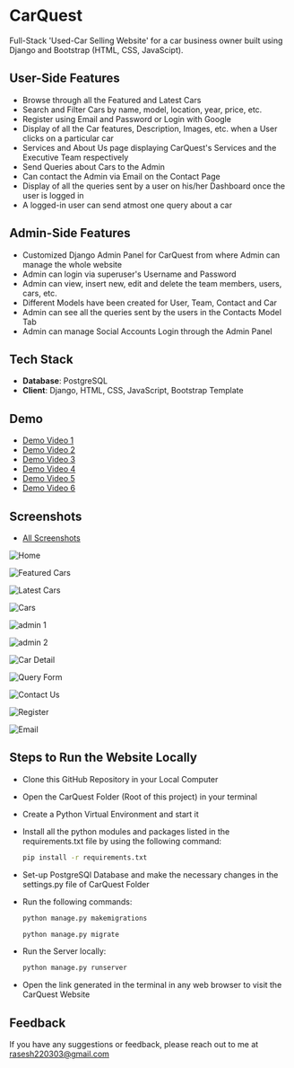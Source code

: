 # CarQuest

Full-Stack 'Used-Car Selling Website' for a car business owner built using Django and Bootstrap (HTML, CSS, JavaScipt).

## User-Side Features

- Browse through all the Featured and Latest Cars
- Search and Filter Cars by name, model, location, year, price, etc.
- Register using Email and Password or Login with Google
- Display of all the Car features, Description, Images, etc. when a User clicks on a particular car
- Services and About Us page displaying CarQuest's Services and the Executive Team respectively
- Send Queries about Cars to the Admin
- Can contact the Admin via Email on the Contact Page
- Display of all the queries sent by a user on his/her Dashboard once the user is logged in
- A logged-in user can send atmost one query about a car

## Admin-Side Features

- Customized Django Admin Panel for CarQuest from where Admin can manage the whole website
- Admin can login via superuser's Username and Password
- Admin can view, insert new, edit and delete the team members, users, cars, etc.
- Different Models have been created for User, Team, Contact and Car
- Admin can see all the queries sent by the users in the Contacts Model Tab
- Admin can manage Social Accounts Login through the Admin Panel

## Tech Stack

- **Database**: PostgreSQL
- **Client**: Django, HTML, CSS, JavaScript, Bootstrap Template

## Demo

- [Demo Video 1](https://drive.google.com/file/d/1esX12Z4CGZdIlHL4P8K0QWHhmg_yObQN/view?usp=sharing)
- [Demo Video 2](https://drive.google.com/file/d/1gWI4OzfA7n9BXmwoJf3TBS_mVgUycfl_/view?usp=sharing)
- [Demo Video 3](https://drive.google.com/file/d/1AbqJ2D2jHL0cB0ZCkxV-yaMNIQohJcLG/view?usp=sharing)
- [Demo Video 4](https://drive.google.com/file/d/1_o0BD-JLbP4Nv81ZnPzxD3aodjaMZ8Oi/view?usp=sharing)
- [Demo Video 5](https://drive.google.com/file/d/1JoyEZ265mUz3Ulx4KlTXaGC3dMTjJvWz/view?usp=sharing)
- [Demo Video 6](https://drive.google.com/file/d/1xZoI7qk-_ZJ8Chd2mlTh2Q3CGnGU6MIN/view?usp=sharing)

## Screenshots

- [All Screenshots](https://drive.google.com/drive/folders/1r6BWLZf7pcqhgBeGX2-Yi6_h_AJT1m21?usp=sharing)

![Home](https://drive.google.com/uc?export=view&id=1kovt-z3PebJUuuUzL7Uv_uWKkvKxPG8Y)

![Featured Cars](https://drive.google.com/uc?export=view&id=15d814sDVSdNQiR-prsXd8E9vZ6Uy7vhu)

![Latest Cars](https://drive.google.com/uc?export=view&id=1Yw6NvHaVk7rjzNE8UKv5PqRq_Iuk2nL9)

![Cars](https://drive.google.com/uc?export=view&id=1injsGlloBJ13R6sWyGRl3rXq03yDpGXo)

![admin 1](https://drive.google.com/uc?export=view&id=1sj9rGZnBIENPVh2jKsT4xX_kfkzjI5ke)

![admin 2](https://drive.google.com/uc?export=view&id=1xF6__cSbq-yiXzyxHBOQk08RWSoMBoh9)

![Car Detail](https://drive.google.com/uc?export=view&id=19WEITaL5aixPUGyOr25NWbf9jQnQPYPv)

![Query Form](https://drive.google.com/uc?export=view&id=1w_GMWU3TjaO1-i8qShouGrq_3GcB_lwq)

![Contact Us](https://drive.google.com/uc?export=view&id=1PekIZrLkKXBqkx8J7U4eLFELZl-1zmD2)

![Register](https://drive.google.com/uc?export=view&id=1E8thTV4qZizRyuOd-2y4xJ8OLpB0okqm)

![Email](https://drive.google.com/uc?export=view&id=1S0wHy-8LeNTQC9mWzNTUR_CwOpMIEmk2)

## Steps to Run the Website Locally

- Clone this GitHub Repository in your Local Computer
- Open the CarQuest Folder (Root of this project) in your terminal
- Create a Python Virtual Environment and start it
- Install all the python modules and packages listed in the requirements.txt file by using the following command:
 
  ```bash
  pip install -r requirements.txt
  ```
- Set-up PostgreSQl Database and make the necessary changes in the settings.py file of CarQuest Folder
- Run the following commands:
  
   ```bash
  python manage.py makemigrations
  ```
   
   ```bash
  python manage.py migrate
  ```
- Run the Server locally:
   ```bash
  python manage.py runserver
  ```
- Open the link generated in the terminal in any web browser to visit the CarQuest Website

## Feedback

If you have any suggestions or feedback, please reach out to me at rasesh220303@gmail.com
